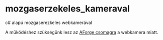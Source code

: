 # mozgaserzekeles_kameraval
c# alapú mozgaserezkeles webkamerával

A működéshez szükségünk lesz az [AForge csomagra](https://www.youtube.com/watch?v=5MKCe0l3FcA) a webkamera miatt.



